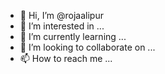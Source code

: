 - 👋 Hi, I’m @rojaalipur
- 👀 I’m interested in ...
- 🌱 I’m currently learning ...
- 💞️ I’m looking to collaborate on ...
- 📫 How to reach me ...

<!---
rojaalipur/rojaalipur is a ✨ special ✨ repository because its `README.md` (this file) appears on your GitHub profile.
You can click the Preview link to take a look at your changes.
--->
